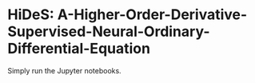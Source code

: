 # HiDeS: A-Higher-Order-Derivative-Supervised-Neural-Ordinary-Differential-Equation

Simply run the Jupyter notebooks. 

